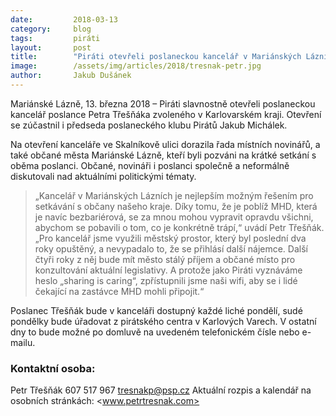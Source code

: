```yaml
---
date:         2018-03-13
category:     blog
tags:         piráti
layout:       post
title:        "Piráti otevřeli poslaneckou kancelář v Mariánských Lázních"
image:        /assets/img/articles/2018/tresnak-petr.jpg
author:       Jakub Dušánek
---
```


 
Mariánské Lázně, 13. března 2018 – Piráti slavnostně otevřeli poslaneckou kancelář poslance Petra Třešňáka zvoleného v Karlovarském kraji. Otevření se zúčastnil i předseda poslaneckého klubu Pirátů Jakub Michálek.
 
Na otevření kanceláře ve Skalníkově ulici dorazila řada místních novinářů, a také občané města Mariánské Lázně, kteří byli pozváni na krátké setkání s oběma poslanci. Občané, novináři i poslanci společně a neformálně diskutovali nad aktuálními politickými tématy.
 
> „Kancelář v Mariánských Lázních je nejlepším možným řešením pro setkávání s občany našeho kraje. Díky tomu, že je poblíž MHD, která je navíc bezbariérová, se za mnou mohou vypravit opravdu všichni, abychom se pobavili o tom, co je konkrétně trápí,“ uvádí Petr Třešňák. „Pro kancelář jsme využili městský prostor, který byl poslední dva roky opuštěný, a nevypadalo to, že se přihlásí další nájemce. Další čtyři roky z něj bude mít město stálý příjem a občané místo pro konzultování aktuální legislativy. A protože jako Piráti vyznáváme heslo „sharing is caring“, zpřístupnili jsme naši wifi, aby se i lidé čekající na zastávce MHD mohli připojit.“
 
Poslanec Třešňák bude v kanceláři dostupný každé liché pondělí, sudé pondělky bude úřadovat z pirátského centra v Karlových Varech. V ostatní dny to bude možné po domluvě na uvedeném telefonickém čísle nebo e-mailu.
 
 
 
### Kontaktní osoba:
Petr Třešňák
607 517 967
<tresnakp@psp.cz>
Aktuální rozpis a kalendář na osobních stránkách: <www.petrtresnak.com>




